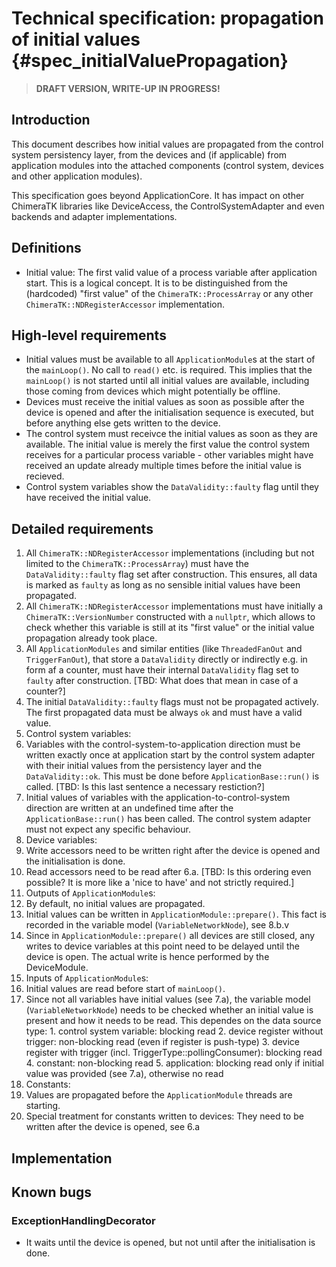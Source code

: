 Technical specification: propagation of initial values {#spec_initialValuePropagation}
======================================================

> **DRAFT VERSION, WRITE-UP IN PROGRESS!**

## Introduction ##

This document describes how initial values are propagated from the control system persistency layer, from the devices and (if applicable) from application modules into the attached components (control system, devices and other application modules).

This specification goes beyond ApplicationCore. It has impact on other ChimeraTK libraries like DeviceAccess, the ControlSystemAdapter and even backends and adapter implementations.

## Definitions ##

- Initial value: The first valid value of a process variable after application start. This is a logical concept. It is to be distinguished from the (hardcoded) "first value" of the `ChimeraTK::ProcessArray` or any other `ChimeraTK::NDRegisterAccessor` implementation.

## High-level requirements ##

- Initial values must be available to all `ApplicationModule`s at the start of the `mainLoop()`. No call to `read()` etc. is required. This implies that the `mainLoop()` is not started until all initial values are available, including those coming from devices which might potentially be offline.
- Devices must receive the initial values as soon as possible after the device is opened and after the initialisation sequence is executed, but before anything else gets written to the device.
- The control system must receivce the initial values as soon as they are available. The initial value is merely the first value the control system receives for a particular process variable - other variables might have received an update already multiple times before the initial value is recieved.
- Control system variables show the `DataValidity::faulty` flag until they have received the initial value.

## Detailed requirements ##

1. All `ChimeraTK::NDRegisterAccessor` implementations (including but not limited to the `ChimeraTK::ProcessArray`) must have the `DataValidity::faulty` flag set after construction. This ensures, all data is marked as `faulty` as long as no sensible initial values have been propagated.
2. All `ChimeraTK::NDRegisterAccessor` implementations must have initially a `ChimeraTK::VersionNumber` constructed with a `nullptr`, which allows to check whether this variable is still at its "first value" or the initial value propagation already took place.
3. All `ApplicationModules` and similar entities (like `ThreadedFanOut` and `TriggerFanOut`), that store a `DataValidity` directly or indirectly e.g. in form af a counter, must have their internal `DataValidity` flag set to `faulty` after construction. [TBD: What does that mean in case of a counter?]
4. The initial `DataValidity::faulty` flags must not be propagated actively. The first propagated data must be always `ok` and must have a valid value.
5. Control system variables:
  1. Variables with the control-system-to-application direction must be written exactly once at application start by the control system adapter with their initial values from the persistency layer and the `DataValidity::ok`. This must be done before `ApplicationBase::run()` is called. [TBD: Is this last sentence a necessary restiction?]
  2. Initial values of variables with the application-to-control-system direction are written at an undefined time after the `ApplicationBase::run()` has been called. The control system adapter must not expect any specific behaviour.
6. Device variables:
  1. Write accessors need to be written right after the device is opened and the initialisation is done.
  2. Read accessors need to be read after 6.a. [TBD: Is this ordering even possible? It is more like a 'nice to have' and not strictly required.]
7. Outputs of `ApplicationModule`s:
  1. By default, no initial values are propagated.
  2. Initial values can be written in `ApplicationModule::prepare()`. This fact is recorded in the variable model (`VariableNetworkNode`), see 8.b.v
  3. Since in `ApplicationModule::prepare()` all devices are still closed, any writes to device variables at this point need to be delayed until the device is open. The actual write is hence performed by the DeviceModule.
8. Inputs of `ApplicationModule`s:
  1. Initial values are read before start of `mainLoop()`.
  2. Since not all variables have initial values (see 7.a), the variable model (`VariableNetworkNode`) needs to be checked whether an initial value is present and how it needs to be read. This dependes on the data source type:
    1. control system variable: blocking read
    2. device register without trigger: non-blocking read (even if register is push-type)
    3. device register with trigger (incl. TriggerType::pollingConsumer): blocking read
    4. constant: non-blocking read
    5. application: blocking read only if initial value was provided (see 7.a), otherwise no read
9. Constants:
  1. Values are propagated before the `ApplicationModule` threads are starting.
  2. Special treatment for constants written to devices: They need to be written after the device is opened, see 6.a

## Implementation ##


## Known bugs ##

### ExceptionHandlingDecorator ###

- It waits until the device is opened, but not until after the initialisation is done.